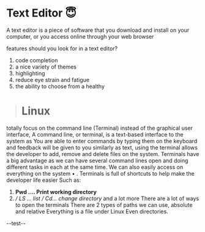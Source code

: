 # Text Editor :innocent:

A text editor is a piece of software that you download and install on your computer, or you access online through your web browser 
 
features should you look for in a text editor?
1.	code completion
2.	a nice variety of themes
3.	highlighting
4.	reduce eye strain and fatigue
5.	the ability to choose from a healthy

> # Linux 
 totally focus on the command line (Terminal) instead of the graphical user interface, A command line, or terminal, is a text-based interface to the system as You are able to enter commands by typing them on the keyboard and feedback will be given to you similarly as text, using the terminal allows the developer to add, remove and delete files on the system. Terminals
 have a big advantage as we can have several command lines open and doing different tasks in each at the same time. We can also easily access on everything on the system
•	. Terminals is full of shortcuts to help make the developer life easier Such as: 
1.	**Pwd …. Print working directory**
2.	*/ LS … list / Cd… change directory*
and a lot more There are a lot of ways to open the terminals There are 2 types of paths we can use, absolute and relative Everything is a file under Linux Even directories.

--test--